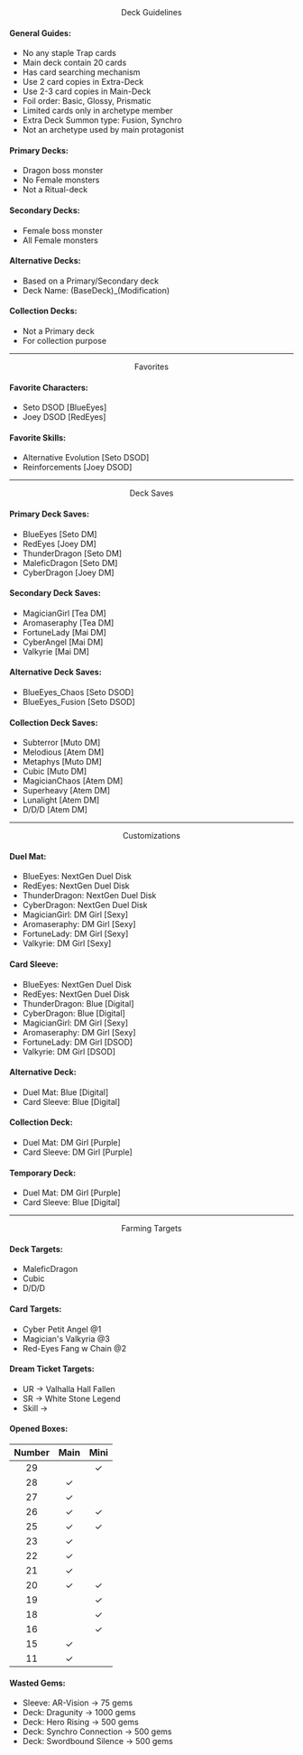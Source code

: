 <div align="center">Deck Guidelines</div>

#### General Guides:
- No any staple Trap cards
- Main deck contain 20 cards
- Has card searching mechanism
- Use 2 card copies in Extra-Deck
- Use 2-3 card copies in Main-Deck
- Foil order: Basic, Glossy, Prismatic
- Limited cards only in archetype member
- Extra Deck Summon type: Fusion, Synchro
- Not an archetype used by main protagonist

#### Primary Decks:
- Dragon boss monster
- No Female monsters
- Not a Ritual-deck

#### Secondary Decks:
- Female boss monster
- All Female monsters

#### Alternative Decks:
- Based on a Primary/Secondary deck
- Deck Name: (BaseDeck)_(Modification)

#### Collection Decks:
- Not a Primary deck
- For collection purpose

------------------------------------

<div align="center">Favorites</div>

#### Favorite Characters:
- Seto DSOD [BlueEyes]
- Joey DSOD [RedEyes]

#### Favorite Skills:
- Alternative Evolution [Seto DSOD]
- Reinforcements [Joey DSOD]

------------------------------------

<div align="center">Deck Saves</div>

#### Primary Deck Saves:
- BlueEyes [Seto DM]
- RedEyes [Joey DM]
- ThunderDragon [Seto DM]
- MaleficDragon [Seto DM]
- CyberDragon [Joey DM]

#### Secondary Deck Saves:
- MagicianGirl [Tea DM]
- Aromaseraphy [Tea DM]
- FortuneLady [Mai DM]
- CyberAngel [Mai DM]
- Valkyrie [Mai DM]

#### Alternative Deck Saves:
- BlueEyes_Chaos [Seto DSOD]
- BlueEyes_Fusion [Seto DSOD]

#### Collection Deck Saves:
- Subterror [Muto DM]
- Melodious [Atem DM]
- Metaphys [Muto DM]
- Cubic [Muto DM]
- MagicianChaos [Atem DM]
- Superheavy [Atem DM]
- Lunalight [Atem DM]
- D/D/D [Atem DM]

------------------------------------

<div align="center">Customizations</div>

#### Duel Mat:
- BlueEyes: NextGen Duel Disk
- RedEyes: NextGen Duel Disk
- ThunderDragon: NextGen Duel Disk
- CyberDragon: NextGen Duel Disk
- MagicianGirl: DM Girl [Sexy]
- Aromaseraphy: DM Girl [Sexy]
- FortuneLady: DM Girl [Sexy]
- Valkyrie: DM Girl [Sexy]

#### Card Sleeve:
- BlueEyes: NextGen Duel Disk
- RedEyes: NextGen Duel Disk
- ThunderDragon: Blue [Digital]
- CyberDragon: Blue [Digital]
- MagicianGirl: DM Girl [Sexy]
- Aromaseraphy: DM Girl [Sexy]
- FortuneLady: DM Girl [DSOD]
- Valkyrie: DM Girl [DSOD]

#### Alternative Deck:
- Duel Mat: Blue [Digital]
- Card Sleeve: Blue [Digital]

#### Collection Deck:
- Duel Mat: DM Girl [Purple]
- Card Sleeve: DM Girl [Purple]

#### Temporary Deck:
- Duel Mat: DM Girl [Purple]
- Card Sleeve: Blue [Digital]

------------------------------------

<div align="center">Farming Targets</div>

#### Deck Targets:
- MaleficDragon
- Cubic
- D/D/D

#### Card Targets:
- Cyber Petit Angel @1
- Magician's Valkyria @3
- Red-Eyes Fang w Chain @2

#### Dream Ticket Targets:
- UR -> Valhalla Hall Fallen
- SR -> White Stone Legend
- Skill ->

#### Opened Boxes:
| Number | Main | Mini|
|:------:|:----:|:----:|
| 29 | | &check; |
| 28 | &check; | |
| 27 | &check; | |
| 26 | &check; | &check; |
| 25 | &check; | &check; |
| 23 | &check; | |
| 22 | &check; | |
| 21 | &check; | |
| 20 | &check; | &check; |
| 19 | | &check; |
| 18 | | &check; |
| 16 | | &check; |
| 15 | &check; | |
| 11 | &check; | |

#### Wasted Gems:
- Sleeve: AR-Vision -> 75 gems
- Deck: Dragunity -> 1000 gems
- Deck: Hero Rising -> 500 gems
- Deck: Synchro Connection -> 500 gems
- Deck: Swordbound Silence -> 500 gems
